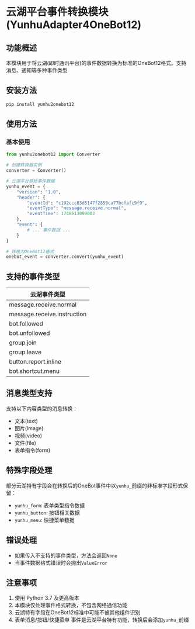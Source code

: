 # 云湖平台事件转换模块 (YunhuAdapter4OneBot12)

## 功能概述
本模块用于将云湖(即时通讯平台)的事件数据转换为标准的OneBot12格式。支持消息、通知等多种事件类型

## 安装方法
```bash
pip install yunhu2onebot12
```

## 使用方法
### 基本使用
```python
from yunhu2onebot12 import Converter

# 创建转换器实例
converter = Converter()

# 云湖平台原始事件数据
yunhu_event = {
    "version": "1.0",
    "header": {
        "eventId": "c192ccc83d5147f2859ca77bcfafc9f9",
        "eventType": "message.receive.normal",
        "eventTime": 1748613099002
    },
    "event": {
        # ... 事件数据 ...
    }
}

# 转换为OneBot12格式
onebot_event = converter.convert(yunhu_event)
```

## 支持的事件类型
| 云湖事件类型 | 
|-------------| 
| message.receive.normal | 
| message.receive.instruction | 
| bot.followed | 
| bot.unfollowed | 
| group.join | 
| group.leave | 
| button.report.inline | 
| bot.shortcut.menu | 

## 消息类型支持
支持以下内容类型的消息转换：
- 文本(text)
- 图片(image)
- 视频(video)
- 文件(file)
- 表单指令(form)

## 特殊字段处理
部分云湖特有字段会在转换后的OneBot事件中以`yunhu_`前缀的非标准字段形式保留：
- `yunhu_form`: 表单类型指令数据
- `yunhu_button`: 按钮相关数据
- `yunhu_menu`: 快捷菜单数据

## 错误处理
- 如果传入不支持的事件类型，方法会返回`None`
- 当事件数据格式错误时会抛出`ValueError`

## 注意事项
1. 使用 Python 3.7 及更高版本
2. 本模块仅处理事件格式转换，不包含网络通信功能
3. 云湖特有字段在OneBot12标准中可能不被其他组件识别
4. 表单消息/按钮/快捷菜单 事件是云湖平台特有功能，转换后会添加`yunhu_`前缀
